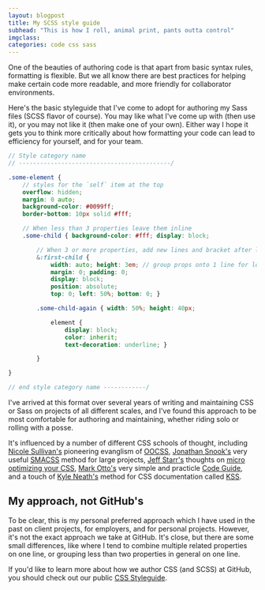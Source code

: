 ```yaml
---
layout: blogpost
title: My SCSS style guide
subhead: "This is how I roll, animal print, pants outta control"
imgclass:
categories: code css sass
---
```


One of the beauties of authoring code is that apart from basic syntax rules, formatting is flexible. But we all know there are best practices for helping make certain code more readable, and more friendly for collaborator environments.

Here's the basic styleguide that I've come to adopt for authoring my Sass files (SCSS flavor of course). You may like what I've come up with (then use it), or you may not like it (then make one of your own). Either way I hope it gets you to think more critically about how formatting your code can lead to efficiency for yourself, and for your team.

```scss
// Style category name
// -------------------------------------------/

.some-element {
    // styles for the `self` item at the top
    overflow: hidden;
    margin: 0 auto;
    background-color: #0099ff;
    border-bottom: 10px solid #fff;

    // When less than 3 properties leave them inline
    .some-child { background-color: #fff; display: block;

        // When 3 or more properties, add new lines and bracket after last
        &:first-child {
            width: auto; height: 3em; // group props onto 1 line for logical associations
            margin: 0; padding: 0;
            display: block;
            position: absolute;
            top: 0; left: 50%; bottom: 0; }

        .some-child-again { width: 50%; height: 40px;

            element {
                display: block;
                color: inherit;
                text-decoration: underline; }

        }

}

// end style category name ------------/
```

I've arrived at this format over several years of writing and maintaining CSS or Sass on projects of all different scales, and I've found this approach to be most comfortable for authoring and maintaining, whether riding solo or rolling with a posse.

It's influenced by a number of different CSS schools of thought, including [Nicole Sullivan's](https://twitter.com/stubbornella) pioneering evanglism of [OOCSS](http://oocss.org/), [Jonathan Snook's](https://twitter.com/snookca) very useful [SMACSS](http://smacss.com/) method for large projects, [Jeff Starr's](https://twitter.com/perishable) thoughts on [micro optimizing your CSS](http://perishablepress.com/how-to-micro-optimize-your-css/), [Mark Otto's](https://twitter.com/mdo) very simple and practicle [Code Guide](http://mdo.github.io/code-guide/), and a touch of [Kyle Neath's](https://twitter.com/kneath) method for CSS documentation called [KSS](http://warpspire.com/kss/).

## My approach, not GitHub's

To be clear, this is my personal preferred approach which I have used in the past on client projects, for employers, and for personal projects. However, it's not the exact approach we take at GitHub. It's close, but there are some small differences, like where I tend to combine multiple related properties on one line, or grouping less than two properties in general on one line.

If you'd like to learn more about how we author CSS (and SCSS) at GitHub, you should check out our public [CSS Styleguide](https://github.com/styleguide/css).